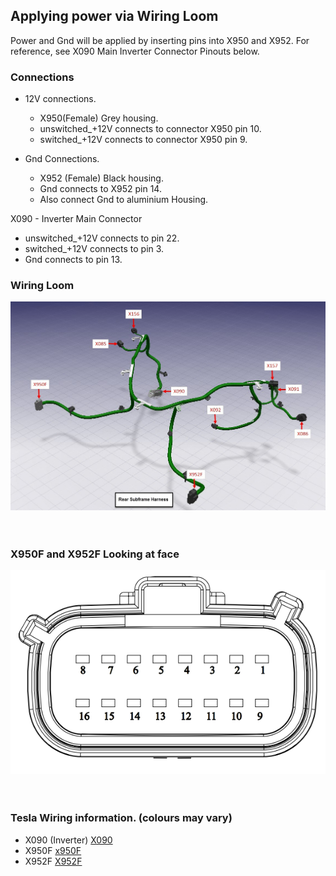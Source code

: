 ## Applying power via Wiring Loom

Power and Gnd will be applied by inserting pins into X950 and X952.
For reference, see X090 Main Inverter Connector Pinouts below.

### Connections

- 12V connections.
  - X950(Female)  Grey housing.
  - unswitched_+12V connects to connector X950 pin 10.
  - switched_+12V connects to connector X950 pin 9.

- Gnd Connections.
  - X952 (Female) Black housing.
  - Gnd connects to X952 pin 14.
  - Also connect Gnd to aluminium Housing.

X090 - Inverter Main Connector
  - unswitched_+12V connects to pin 22.
  - switched_+12V connects to pin 3.
  - Gnd connects to pin 13.
 
###  Wiring Loom

![Wiring Loom](https://github.com/mackelec/tesla_M3_rdu/blob/main/resource/Drive%20untit%20wire%20loom.jpg)
<br><br><br>

### X950F and X952F Looking at face

![X950F X952F](https://github.com/mackelec/tesla_M3_rdu/blob/main/resource/Connector%20X950.PNG)
<br><br><br>

### Tesla Wiring information.   (colours may vary)

- X090 (Inverter) [X090](https://github.com/mackelec/tesla_M3_rdu/blob/main/resource/X090%20_.pdf)
- X950F [x950F](https://github.com/mackelec/tesla_M3_rdu/blob/main/resource/X950F%20_.pdf)
- X952F [X952F](https://github.com/mackelec/tesla_M3_rdu/blob/main/resource/X952F%20_.pdf)


